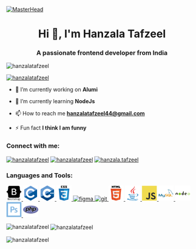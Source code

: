[![MasterHead](https://www.google.com/url?sa=i&url=https%3A%2F%2Fwallpapercave.com%2Ffront-end-developerwallpapers&psig=AOvVaw1VmKMct_6S0foPs9N5jXdb&ust=1674643619434000&source=images&cd=vfe&ved=0CBAQjRxqFwoTCLCb-OSD4PwCFQAAAAAdAAAAABAE)](https://github.com/hanzalatafzeel)

<h1 align="center">Hi 👋, I'm Hanzala Tafzeel</h1>
<h3 align="center">A passionate frontend developer from India</h3>

<p align="left"> <img src="https://komarev.com/ghpvc/?username=hanzalatafzeel&label=Profile%20views&color=0e75b6&style=flat" alt="hanzalatafzeel" /> </p>

<p align="left"> <a href="https://github.com/ryo-ma/github-profile-trophy"><img src="https://github-profile-trophy.vercel.app/?username=hanzalatafzeel" alt="hanzalatafzeel" /></a> </p>

- 🔭 I’m currently working on **Alumi**

- 🌱 I’m currently learning **NodeJs**

- 📫 How to reach me **hanzalatafzeel44@gmail.com**

- ⚡ Fun fact **I think I am funny**

<h3 align="left">Connect with me:</h3>
<p align="left">
<a href="https://linkedin.com/in/hanzalatafzeel" target="blank"><img align="center" src="https://raw.githubusercontent.com/rahuldkjain/github-profile-readme-generator/master/src/images/icons/Social/linked-in-alt.svg" alt="hanzalatafzeel" height="30" width="40" /></a>
<a href="https://fb.com/hanzalatafzeel" target="blank"><img align="center" src="https://raw.githubusercontent.com/rahuldkjain/github-profile-readme-generator/master/src/images/icons/Social/facebook.svg" alt="hanzalatafzeel" height="30" width="40" /></a>
<a href="https://instagram.com/hanzala.tafzeel" target="blank"><img align="center" src="https://raw.githubusercontent.com/rahuldkjain/github-profile-readme-generator/master/src/images/icons/Social/instagram.svg" alt="hanzala.tafzeel" height="30" width="40" /></a>
</p>

<h3 align="left">Languages and Tools:</h3>
<p align="left"> <a href="https://getbootstrap.com" target="_blank" rel="noreferrer"> <img src="https://raw.githubusercontent.com/devicons/devicon/master/icons/bootstrap/bootstrap-plain-wordmark.svg" alt="bootstrap" width="40" height="40"/> </a> <a href="https://www.cprogramming.com/" target="_blank" rel="noreferrer"> <img src="https://raw.githubusercontent.com/devicons/devicon/master/icons/c/c-original.svg" alt="c" width="40" height="40"/> </a> <a href="https://www.w3schools.com/cpp/" target="_blank" rel="noreferrer"> <img src="https://raw.githubusercontent.com/devicons/devicon/master/icons/cplusplus/cplusplus-original.svg" alt="cplusplus" width="40" height="40"/> </a> <a href="https://www.w3schools.com/css/" target="_blank" rel="noreferrer"> <img src="https://raw.githubusercontent.com/devicons/devicon/master/icons/css3/css3-original-wordmark.svg" alt="css3" width="40" height="40"/> </a> <a href="https://www.figma.com/" target="_blank" rel="noreferrer"> <img src="https://www.vectorlogo.zone/logos/figma/figma-icon.svg" alt="figma" width="40" height="40"/> </a> <a href="https://git-scm.com/" target="_blank" rel="noreferrer"> <img src="https://www.vectorlogo.zone/logos/git-scm/git-scm-icon.svg" alt="git" width="40" height="40"/> </a> <a href="https://www.w3.org/html/" target="_blank" rel="noreferrer"> <img src="https://raw.githubusercontent.com/devicons/devicon/master/icons/html5/html5-original-wordmark.svg" alt="html5" width="40" height="40"/> </a> <a href="https://www.java.com" target="_blank" rel="noreferrer"> <img src="https://raw.githubusercontent.com/devicons/devicon/master/icons/java/java-original.svg" alt="java" width="40" height="40"/> </a> <a href="https://developer.mozilla.org/en-US/docs/Web/JavaScript" target="_blank" rel="noreferrer"> <img src="https://raw.githubusercontent.com/devicons/devicon/master/icons/javascript/javascript-original.svg" alt="javascript" width="40" height="40"/> </a> <a href="https://www.mysql.com/" target="_blank" rel="noreferrer"> <img src="https://raw.githubusercontent.com/devicons/devicon/master/icons/mysql/mysql-original-wordmark.svg" alt="mysql" width="40" height="40"/> </a> <a href="https://nodejs.org" target="_blank" rel="noreferrer"> <img src="https://raw.githubusercontent.com/devicons/devicon/master/icons/nodejs/nodejs-original-wordmark.svg" alt="nodejs" width="40" height="40"/> </a> <a href="https://www.photoshop.com/en" target="_blank" rel="noreferrer"> <img src="https://raw.githubusercontent.com/devicons/devicon/master/icons/photoshop/photoshop-line.svg" alt="photoshop" width="40" height="40"/> </a> <a href="https://www.php.net" target="_blank" rel="noreferrer"> <img src="https://raw.githubusercontent.com/devicons/devicon/master/icons/php/php-original.svg" alt="php" width="40" height="40"/> </a> </p>

<p><img align="left" src="https://github-readme-stats.vercel.app/api/top-langs?username=hanzalatafzeel&show_icons=true&locale=en&layout=compact" alt="hanzalatafzeel" /></p>

<p>&nbsp;<img align="center" src="https://github-readme-stats.vercel.app/api?username=hanzalatafzeel&show_icons=true&locale=en" alt="hanzalatafzeel" /></p>

<p><img align="center" src="https://github-readme-streak-stats.herokuapp.com/?user=hanzalatafzeel&" alt="hanzalatafzeel" /></p>

